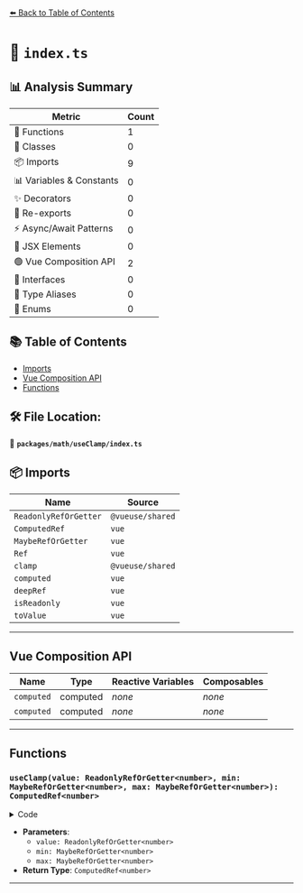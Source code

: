 [⬅️ Back to Table of Contents](../../../index.md)

# 📄 `index.ts`

## 📊 Analysis Summary

| Metric | Count |
|--------|-------|
| 🔧 Functions | 1 |
| 🧱 Classes | 0 |
| 📦 Imports | 9 |
| 📊 Variables & Constants | 0 |
| ✨ Decorators | 0 |
| 🔄 Re-exports | 0 |
| ⚡ Async/Await Patterns | 0 |
| 💠 JSX Elements | 0 |
| 🟢 Vue Composition API | 2 |
| 📐 Interfaces | 0 |
| 📑 Type Aliases | 0 |
| 🎯 Enums | 0 |

## 📚 Table of Contents

- [Imports](#imports)
- [Vue Composition API](#vue-composition-api)
- [Functions](#functions)

## 🛠️ File Location:
📂 **`packages/math/useClamp/index.ts`**

## 📦 Imports

| Name | Source |
|------|--------|
| `ReadonlyRefOrGetter` | `@vueuse/shared` |
| `ComputedRef` | `vue` |
| `MaybeRefOrGetter` | `vue` |
| `Ref` | `vue` |
| `clamp` | `@vueuse/shared` |
| `computed` | `vue` |
| `deepRef` | `vue` |
| `isReadonly` | `vue` |
| `toValue` | `vue` |


---

## Vue Composition API

| Name | Type | Reactive Variables | Composables |
|------|------|-------------------|-------------|
| `computed` | computed | *none* | *none* |
| `computed` | computed | *none* | *none* |


---

## Functions

### `useClamp(value: ReadonlyRefOrGetter<number>, min: MaybeRefOrGetter<number>, max: MaybeRefOrGetter<number>): ComputedRef<number>`

<details><summary>Code</summary>

```ts
export function useClamp(
  value: ReadonlyRefOrGetter<number>,
  min: MaybeRefOrGetter<number>,
  max: MaybeRefOrGetter<number>,
): ComputedRef<number>
```
</details>

- **Parameters**:
  - `value: ReadonlyRefOrGetter<number>`
  - `min: MaybeRefOrGetter<number>`
  - `max: MaybeRefOrGetter<number>`
- **Return Type**: `ComputedRef<number>`

---